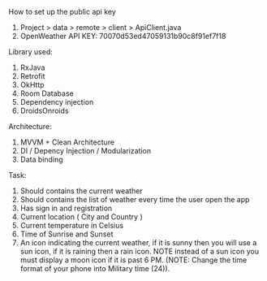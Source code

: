 How to set up the public api key
1.	Project > data > remote > client > ApiClient.java
2.	OpenWeather API KEY: 70070d53ed47059131b90c8f91ef7f18

Library used:
1.	RxJava
2.	Retrofit
3.	OkHttp
4.	Room Database
5.	Dependency injection
6.	DroidsOnroids

Architecture:
1.	MVVM + Clean Architecture
2.	DI / Depency Injection / Modularization
3.	Data binding

Task:
1.	Should contains the current weather
2.	Should contains the list of weather every time the user open the app
3.	Has sign in and registration
4.	Current location ( City and Country )
5.	Current temperature in Celsius
6.	Time of Sunrise and Sunset
7.	An icon indicating the current weather, if it is sunny then you will use a sun icon, if it is raining then a rain icon. NOTE instead of a sun icon you must display a moon icon if it is past 6 PM. (NOTE: Change the time format of your phone into Military time (24)).




